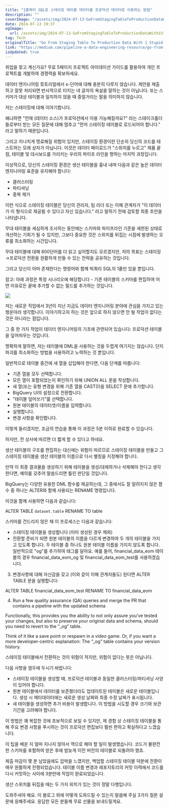 ```yaml
---
title: "1줄짜리 SQL로 스테이징 테이블 데이터를 프로덕션 데이터로 이동하는 방법"
description: ""
coverImage: "/assets/img/2024-07-13-GoFromStagingTableToProductionDataWith1StupidSimpleSQLLine_0.png"
date: 2024-07-13 19:37
ogImage: 
  url: /assets/img/2024-07-13-GoFromStagingTableToProductionDataWith1StupidSimpleSQLLine_0.png
tag: Tech
originalTitle: "Go From Staging Table To Production Data With 1 Stupid Simple SQL Line"
link: "https://medium.com/pipeline-a-data-engineering-resource/go-from-staging-table-to-production-data-with-1-stupid-simple-sql-line-79ddf31c5129"
isUpdated: true
---
```





취업을 찾고 계신가요? 무료 5페이지 프로젝트 아이데이션 가이드를 활용하여 개인 프로젝트를 개발하여 경쟁력을 확보하세요.

데이터 엔지니어링 튜토리얼에서 s-단어에 대해 충분히 다루지 않습니다. 제안을 제출하고 잘못 처리되면 반사적으로 터지는 네 글자의 욕설을 말하는 것이 아닙니다. 또는 스키마가 대상 테이블과 일치하지 않을 때 중얼거리는 말을 의미하지 않습니다.

저는 스테이징에 대해 이야기합니다.

왜냐하면 "언제 (데이터 소스)가 프로덕션에서 이용 가능해질까요?" 라는 스테이크홀더들로부터 받는 모든 질문에 대해 멈추고 "먼저 스테이징 테이블로 로드되어야 합니다." 라고 말하기 때문입니다.

<div class="content-ad"></div>

그리고 지나치게 명료해질 위험이 있지만, 스테이징 환경이란 단순히 당신의 코드를 테스트하는 모래 상자가 아닙니다. 이것은 데이터 페이로드가 "스위치를 누르고" 제품 끝점, 테이블 및 대시보드를 가리키는 우리의 파이프 라인을 향하는 마지막 과정입니다.

이상적으로, 당신의 스테이징 환경은 생산 테이블을 흉내 내며 다음과 같은 높은 데이터 엔지니어링 표준을 유지해야 합니다:

- 클러스터링
- 파티셔닝
- 중복 제거

이런 식으로 스테이징 테이블은 당신의 관리자, 팀 리더 또는 이해 관계자가 "이 데이터가 이 형식으로 제공될 수 있다고 자신 있습니다." 라고 말하기 전에 검토할 최종 초안을 나타냅니다.

<div class="content-ad"></div>

무대 테이블을 세심하게 조사하는 동안에는 스키마와 파이프라인 기준을 세련된 상태로 개선하는 기회가 될 수 있지만, 그보다 중요한 것은 스위치를 뒤집는 시점에 발생하는 오류를 최소화하는 시간입니다.

무대 테이블에 대해 800단어를 더 읽고 싶어할지도 모르겠지만, 저의 목표는 스테이징→프로덕션 전환을 원활하게 만들 수 있는 전략을 공유하는 것입니다.

그리고 당신이 아마 존재한다는 명령어와 함께 빅쿼리 SQL의 1줄만 있을 뿐입니다.

참고: 아래 과정은 특정 시나리오에 해당합니다 - 기존 테이블의 스키마를 편집하여 어떤 이유로든 끝에 추가할 수 없는 필드를 추가하는 것입니다.

<div class="content-ad"></div>


<img src="/assets/img/2024-07-13-GoFromStagingTableToProductionDataWith1StupidSimpleSQLLine_0.png" />

저는 새로운 직업에서 3년이 지난 지금도 데이터 엔지니어링 분야에 관심을 가지고 있는 행운아라 생각합니다. 이야기하고자 하는 것은 앞으로 하지 않으면 안 될 작업이 없다는 것은 아니라는 점입니다.

그 중 한 가지 작업이 데이터 엔지니어링의 기초에 관련되어 있습니다: 프로덕션 테이블을 덮어씌우는 것입니다.

명확하게 말하면, 저는 테이블에 DML을 사용하는 것을 두렵게 여기지는 않습니다. 단지 파괴를 최소화하는 방법을 사용하려고 노력하는 것 뿐입니다.


<div class="content-ad"></div>

일반적으로 테이블 중간에 새 열을 삽입해야 한다면, 다음 단계를 따릅니다:

- 기존 열을 모두 선택합니다.
- 모든 열이 포함되었는지 확인하기 위해 UNION ALL 문을 작성합니다.
- 새 열(또는 유형 변경을 위해 기존 열을 CAST())을 SELECT 문에 추가합니다.
- BigQuery UI의 설정으로 전환합니다.
- "테이블 덮어쓰기"를 선택합니다.
- 원본 테이블의 데이터셋/이름을 입력합니다.
- 실행합니다.
- 변경 사항을 확인합니다.

이렇게 들리겠지만, 조금의 연습을 통해 이 과정은 5분 이하로 완료할 수 있습니다.

하지만, 전 상사에 따르면 더 짧게 할 수 있다고 하네요.

<div class="content-ad"></div>

생산 테이블의 구조를 편집하는 대신에는 위험이 따르므로 스테이징 테이블을 만들고 그 스테이징 테이블을 생산 테이블의 이름으로 다시 별칭을 지정해야 합니다.

만약 이 최종 결과물을 생성하기 위해 테이블을 생성/대체하거나 삭제해야 한다고 생각한다면, 예의를 갖추어 말씀드리면 틀린 판단일 것입니다.

BigQuery는 다양한 유용한 DML 함수를 제공하는데, 그 중에서도 잘 알려지지 않은 함수 중 하나는 ALTER와 함께 사용되는 RENAME 명령입니다.

이것을 함께 사용하면 다음과 같습니다:

<div class="content-ad"></div>


ALTER TABLE `dataset.table` RENAME TO table

스키마를 건드리지 않은 채 이 프로세스는 다음과 같습니다:

- 스테이징 테이블을 생성합니다 (이미 생성된 경우 제외)
- 전환할 준비가 되면 원본 테이블의 이름을 다르게 변경하여 두 개의 테이블을 가지고 있도록 합니다. 두 테이블 중 하나도 원본 테이블 이름을 가지지 않도록 합니다. 일반적으로 "og"를 추가하여 태그를 달아요. 예를 들어, financial_data_eom 테이블의 경우 financial_data_eom_og 및 financial_data_eom_test를 사용하겠습니다.

3. 변경사항에 대해 자신감을 갖고 (이와 같이 이해 관계자들도) 된다면 ALTER TABLE 문을 실행합니다:


<div class="content-ad"></div>


ALTER TABLE financial_data_eom_test RENAME TO financial_data_eom

4. Run a few quality assurance (QA) queries and merge the PR that contains a pipeline with the updated schema

Functionally, this provides you the ability to not only assure you’ve tested your changes, but also to preserve your original data and schema, should you need to revert to the “_og” table.

Think of it like a save point or respawn in a video game. Or, if you want a more developer-centric explanation: The “_og” table contains your version history.


<div class="content-ad"></div>

스테이징 테이블에서 전환하는 것이 위험이 적지만, 위험이 없다는 뜻은 아닙니다.

다음 사항을 염두에 두시기 바랍니다:

- 스테이징 테이블을 생성할 때, 프로덕션 테이블과 동일한 클러스터링/파티셔닝 사양이 있어야 합니다.
- 원본 테이블에서 데이터를 보존했더라도 업데이트된 테이블은 새로운 테이블입니다. 생성 시 메타데이터에는 새로운 생성 날짜와 최종 수정 날짜가 표시됩니다.
- 새 테이블을 생성하면 추가 비용이 발생합니다. 이 방법을 시도할 경우 크기와 보관 기간을 고려해야 합니다.

이 방법은 꽤 복잡한 것에 초보적으로 보일 수 있지만, 제 경험 상 스테이징 테이블을 통해 주요 변경 사항을 푸시하는 것이 프로덕션 편집보다 훨씬 편하고 확실하다고 느꼈습니다.

<div class="content-ad"></div>

이 팁을 배운 지 얼마 지나지 않아서 역으로 해야 할 일이 발생했습니다. 코드가 불완전한 스키마를 포함하여 받은 후에 밤늦게 이전 버전의 테이블로 되돌려야 했죠.

제출 마감이 몇 분 남았음에도 압박을 느꼈지만, 백업할 스테이징 테이블 덕분에 전환이 매우 원활하게 진행되었습니다. 테이블 이름 변경과 레포지토리의 커밋 이력에서 코드를 다시 커밋하는 사이에 3분만에 작업이 완료되었습니다.

생산 스위치를 뒤집을 때는 두 가지 위치가 있는 것이 정말 다행입니다.

도와주셔야 해요. 이 블로그 외에 어떻게 도와드릴 수 있는지 말씀해 주실 3가지 질문 설문에 응해주세요. 응답한 모든 분들께 무료 선물을 보내드릴게요.